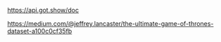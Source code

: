https://api.got.show/doc

https://medium.com/@jeffrey.lancaster/the-ultimate-game-of-thrones-dataset-a100c0cf35fb
